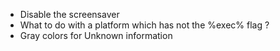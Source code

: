 * Disable the screensaver
* What to do with a platform which has not the %exec% flag ?
* Gray colors for Unknown information
